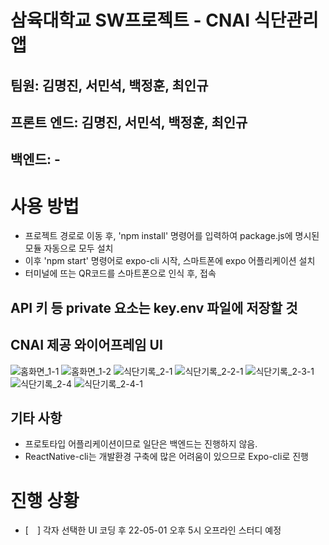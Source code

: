 # 삼육대학교 SW프로젝트 - CNAI 식단관리앱

## 팀원: 김명진, 서민석, 백정훈, 최인규

## 프론트 엔드: 김명진, 서민석, 백정훈, 최인규

## 백엔드: -

# 사용 방법

- 프로젝트 경로로 이동 후, 'npm install' 명령어를 입력하여 package.js에 명시된 모듈 자동으로 모두 설치
- 이후 'npm start' 명령어로 expo-cli 시작, 스마트폰에 expo 어플리케이션 설치
- 터미널에 뜨는 QR코드를 스마트폰으로 인식 후, 접속

## API 키 등 private 요소는 key.env 파일에 저장할 것

## CNAI 제공 와이어프레임 UI

![홈화면_1-1](pre/prototypeUI/홈화면_1-1.png)
![홈화면_1-2](pre/prototypeUI/홈화면_1-2.png)
![식단기록_2-1](pre/prototypeUI/식단기록_2-1.png)
![식단기록_2-2-1](pre/prototypeUI/식단기록_2-2-1.png)
![식단기록_2-3-1](pre/prototypeUI/식단기록_2-3-1.png)
![식단기록_2-4](pre/prototypeUI/식단기록_2-4.png)
![식단기록_2-4-1](pre/prototypeUI/식단기록_2-4-1.png)

## 기타 사항
- 프로토타입 어플리케이션이므로 일단은 백엔드는 진행하지 않음.
- ReactNative-cli는 개발환경 구축에 많은 어려움이 있으므로 Expo-cli로 진행


# 진행 상황
- [　] 각자 선택한 UI 코딩 후 22-05-01 오후 5시 오프라인 스터디 예정

